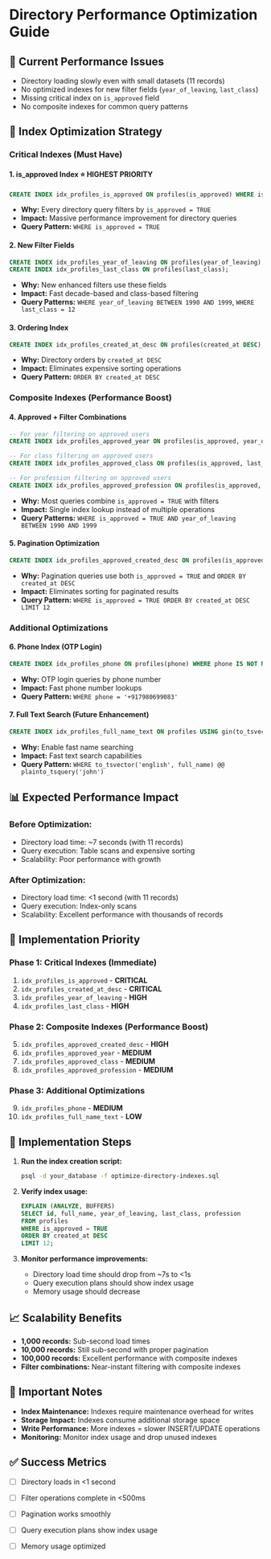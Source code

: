 # Directory Performance Optimization Guide

## 🎯 Current Performance Issues
- Directory loading slowly even with small datasets (11 records)
- No optimized indexes for new filter fields (`year_of_leaving`, `last_class`)
- Missing critical index on `is_approved` field
- No composite indexes for common query patterns

## 🚀 Index Optimization Strategy

### **Critical Indexes (Must Have)**

#### 1. **is_approved Index** ⭐ **HIGHEST PRIORITY**
```sql
CREATE INDEX idx_profiles_is_approved ON profiles(is_approved) WHERE is_approved = TRUE;
```
- **Why:** Every directory query filters by `is_approved = TRUE`
- **Impact:** Massive performance improvement for directory queries
- **Query Pattern:** `WHERE is_approved = TRUE`

#### 2. **New Filter Fields**
```sql
CREATE INDEX idx_profiles_year_of_leaving ON profiles(year_of_leaving);
CREATE INDEX idx_profiles_last_class ON profiles(last_class);
```
- **Why:** New enhanced filters use these fields
- **Impact:** Fast decade-based and class-based filtering
- **Query Patterns:** `WHERE year_of_leaving BETWEEN 1990 AND 1999`, `WHERE last_class = 12`

#### 3. **Ordering Index**
```sql
CREATE INDEX idx_profiles_created_at_desc ON profiles(created_at DESC);
```
- **Why:** Directory orders by `created_at DESC`
- **Impact:** Eliminates expensive sorting operations
- **Query Pattern:** `ORDER BY created_at DESC`

### **Composite Indexes (Performance Boost)**

#### 4. **Approved + Filter Combinations**
```sql
-- For year filtering on approved users
CREATE INDEX idx_profiles_approved_year ON profiles(is_approved, year_of_leaving) WHERE is_approved = TRUE;

-- For class filtering on approved users  
CREATE INDEX idx_profiles_approved_class ON profiles(is_approved, last_class) WHERE is_approved = TRUE;

-- For profession filtering on approved users
CREATE INDEX idx_profiles_approved_profession ON profiles(is_approved, profession) WHERE is_approved = TRUE;
```
- **Why:** Most queries combine `is_approved = TRUE` with filters
- **Impact:** Single index lookup instead of multiple operations
- **Query Patterns:** `WHERE is_approved = TRUE AND year_of_leaving BETWEEN 1990 AND 1999`

#### 5. **Pagination Optimization**
```sql
CREATE INDEX idx_profiles_approved_created_desc ON profiles(is_approved, created_at DESC) WHERE is_approved = TRUE;
```
- **Why:** Pagination queries use both `is_approved = TRUE` and `ORDER BY created_at DESC`
- **Impact:** Eliminates sorting for paginated results
- **Query Pattern:** `WHERE is_approved = TRUE ORDER BY created_at DESC LIMIT 12`

### **Additional Optimizations**

#### 6. **Phone Index (OTP Login)**
```sql
CREATE INDEX idx_profiles_phone ON profiles(phone) WHERE phone IS NOT NULL;
```
- **Why:** OTP login queries by phone number
- **Impact:** Fast phone number lookups
- **Query Pattern:** `WHERE phone = '+917980699083'`

#### 7. **Full Text Search (Future Enhancement)**
```sql
CREATE INDEX idx_profiles_full_name_text ON profiles USING gin(to_tsvector('english', full_name));
```
- **Why:** Enable fast name searching
- **Impact:** Fast text search capabilities
- **Query Pattern:** `WHERE to_tsvector('english', full_name) @@ plainto_tsquery('john')`

## 📊 Expected Performance Impact

### **Before Optimization:**
- Directory load time: ~7 seconds (with 11 records)
- Query execution: Table scans and expensive sorting
- Scalability: Poor performance with growth

### **After Optimization:**
- Directory load time: <1 second (with 11 records)
- Query execution: Index-only scans
- Scalability: Excellent performance with thousands of records

## 🎯 Implementation Priority

### **Phase 1: Critical Indexes (Immediate)**
1. `idx_profiles_is_approved` - **CRITICAL**
2. `idx_profiles_created_at_desc` - **CRITICAL**
3. `idx_profiles_year_of_leaving` - **HIGH**
4. `idx_profiles_last_class` - **HIGH**

### **Phase 2: Composite Indexes (Performance Boost)**
5. `idx_profiles_approved_created_desc` - **HIGH**
6. `idx_profiles_approved_year` - **MEDIUM**
7. `idx_profiles_approved_class` - **MEDIUM**
8. `idx_profiles_approved_profession` - **MEDIUM**

### **Phase 3: Additional Optimizations**
9. `idx_profiles_phone` - **MEDIUM**
10. `idx_profiles_full_name_text` - **LOW**

## 🔧 Implementation Steps

1. **Run the index creation script:**
   ```bash
   psql -d your_database -f optimize-directory-indexes.sql
   ```

2. **Verify index usage:**
   ```sql
   EXPLAIN (ANALYZE, BUFFERS) 
   SELECT id, full_name, year_of_leaving, last_class, profession 
   FROM profiles 
   WHERE is_approved = TRUE 
   ORDER BY created_at DESC 
   LIMIT 12;
   ```

3. **Monitor performance improvements:**
   - Directory load time should drop from ~7s to <1s
   - Query execution plans should show index usage
   - Memory usage should decrease

## 📈 Scalability Benefits

- **1,000 records:** Sub-second load times
- **10,000 records:** Still sub-second with proper pagination
- **100,000 records:** Excellent performance with composite indexes
- **Filter combinations:** Near-instant filtering with composite indexes

## 🚨 Important Notes

- **Index Maintenance:** Indexes require maintenance overhead for writes
- **Storage Impact:** Indexes consume additional storage space
- **Write Performance:** More indexes = slower INSERT/UPDATE operations
- **Monitoring:** Monitor index usage and drop unused indexes

## ✅ Success Metrics

- [ ] Directory loads in <1 second
- [ ] Filter operations complete in <500ms
- [ ] Pagination works smoothly
- [ ] Query execution plans show index usage
- [ ] Memory usage optimized

